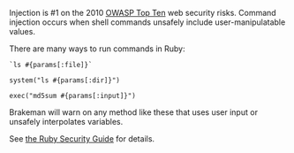 Injection is #1 on the 2010 [OWASP Top Ten](https://www.owasp.org/index.php/Top_10_2010-A1) web security risks. Command injection occurs when shell commands unsafely include user-manipulatable values.

There are many ways to run commands in Ruby:

    `ls #{params[:file]}`

    system("ls #{params[:dir]}")

    exec("md5sum #{params[:input]}")

Brakeman will warn on any method like these that uses user input or unsafely interpolates variables.

See [the Ruby Security Guide](http://guides.rubyonrails.org/security.html#command-line-injection) for details.
